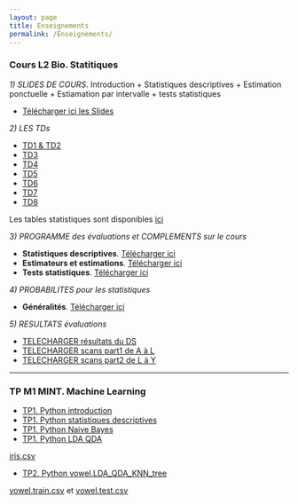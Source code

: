 ```yaml
---
layout: page
title: Enseignements
permalink: /Enseignements/
---
```



### Cours L2 Bio. Statitiques

*1) SLIDES DE COURS*.  Introduction + Statistiques descriptives + Estimation ponctuelle + Estiamation par intervalle + tests statistiques

- [Télécharger ici les Slides](./Publications/MSV31_cours.pdf)


*2) LES TDs*

- [TD1 & TD2](./Publications/MSV31_TD1.pdf)
- [TD3](./Publications/MSV31_TD3.pdf)
- [TD4](./Publications/MSV31_TD4.pdf)
- [TD5](./Publications/MSV31_TD5.pdf)
- [TD6](./Publications/MSV31_TD6.pdf)
- [TD7](./Publications/MSV31_TD7.pdf)
- [TD8](./Publications/MSV31_TD8.pdf)

Les tables statistiques sont disponibles [ici](./Publications/tables_statistiques.pdf)

*3)  PROGRAMME des évaluations et COMPLEMENTS sur le cours*

- **Statistiques descriptives**. [Télécharger ici](./Publications/Stat_descriptives.pdf) 
- **Estimateurs et estimations**. [Télécharger ici](./Publications/Estimation.pdf)
- **Tests statistiques**. [Télécharger ici](./Publications/Tests.pdf)

*4) PROBABILITES pour les statistiques*

- **Généralités**. [Télécharger ici](./Publications/Rappels_probabilites.pdf) 


*5) RESULTATS évaluations*

- [TELECHARGER résultats du DS](./Publications/resultats.ods)
- [TELECHARGER scans part1 de A à L](./Publications/Ab_to_Lo.rar)
- [TELECHARGER scans part2 de L à Y](./Publications/Lu_to_Y.rar)


---

### TP M1 MINT. Machine Learning

- [TP1. Python introduction](./Publications/TP1_introduction_student2019.ipynb)
- [TP1. Python statistiques descriptives](./Publications/TP1_stat_descriptives_student2019.ipynb)
- [TP1. Python Naive Bayes](./Publications/TP1_naiveBayes.ipynb)
- [TP1. Python LDA QDA](./Publications/TP1_LDAQDA.ipynb)

[iris.csv](./Publications/iris.csv)

- [TP2. Python vowel.LDA_QDA_KNN_tree](./Publications/TP2_Vowel_Etudiant.ipynb)

[vowel.train.csv](./Publications/vowel.train.csv) et [vowel.test.csv](./Publications/vowel.test.csv)


